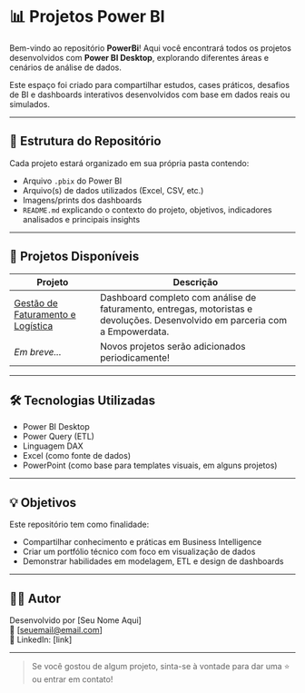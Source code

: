 # 📊 Projetos Power BI

Bem-vindo ao repositório **PowerBi**! Aqui você encontrará todos os projetos desenvolvidos com **Power BI Desktop**, explorando diferentes áreas e cenários de análise de dados.

Este espaço foi criado para compartilhar estudos, cases práticos, desafios de BI e dashboards interativos desenvolvidos com base em dados reais ou simulados.

---

## 📁 Estrutura do Repositório

Cada projeto estará organizado em sua própria pasta contendo:

- Arquivo `.pbix` do Power BI
- Arquivo(s) de dados utilizados (Excel, CSV, etc.)
- Imagens/prints dos dashboards
- `README.md` explicando o contexto do projeto, objetivos, indicadores analisados e principais insights

---

## 🚀 Projetos Disponíveis

| Projeto | Descrição |
|--------|-----------|
| [Gestão de Faturamento e Logística](./Gestao_Faturamento_Logistica) | Dashboard completo com análise de faturamento, entregas, motoristas e devoluções. Desenvolvido em parceria com a Empowerdata. |
| _Em breve..._ | Novos projetos serão adicionados periodicamente! |

---

## 🛠️ Tecnologias Utilizadas

- Power BI Desktop
- Power Query (ETL)
- Linguagem DAX
- Excel (como fonte de dados)
- PowerPoint (como base para templates visuais, em alguns projetos)

---

## 💡 Objetivos

Este repositório tem como finalidade:

- Compartilhar conhecimento e práticas em Business Intelligence
- Criar um portfólio técnico com foco em visualização de dados
- Demonstrar habilidades em modelagem, ETL e design de dashboards

---

## 👨‍💻 Autor

Desenvolvido por [Seu Nome Aqui]  
📧 [seuemail@email.com]  
📎 LinkedIn: [link]

---

> Se você gostou de algum projeto, sinta-se à vontade para dar uma ⭐ ou entrar em contato!
